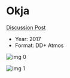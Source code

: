 # Okja

[Discussion Post](https://www.avsforum.com/threads/bass-eq-for-filtered-movies.2995212/post-56800284)

* Year: 2017
* Format: DD+ Atmos

![img 0](https://fanart.tv/fanart/movies/387426/moviethumb/okja-595746844a63e.jpg)

![img 1](https://i.imgur.com/LNNgbeA.png)

